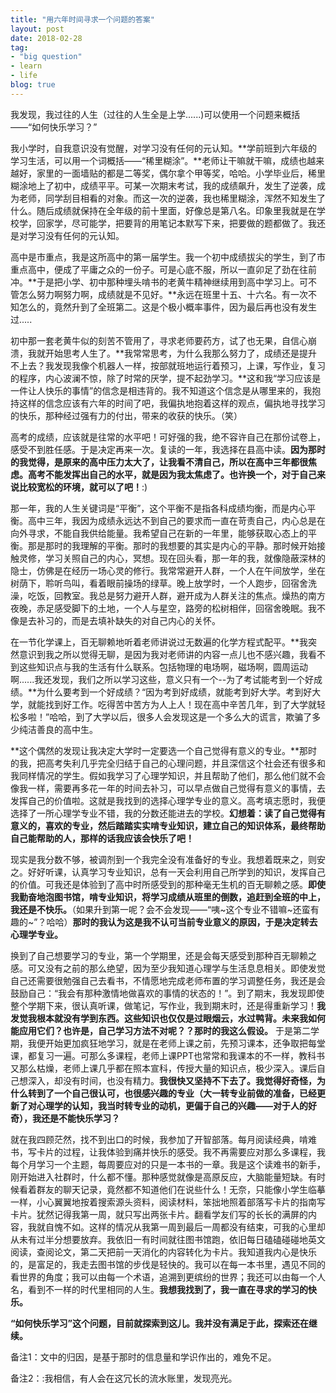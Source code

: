 ```yaml
---
title: "用六年时间寻求一个问题的答案"
layout: post
date: 2018-02-28 
tag:
- "big question"
- learn
- life
blog: true
---
```


我发现，我过往的人生（过往的人生全是上学......)可以使用一个问题来概括——“如何快乐学习？” 

我小学时，自我意识没有觉醒，对学习没有任何的元认知。**学前班到六年级的学习生活，可以用一个词概括——“稀里糊涂”。**老师让干嘛就干嘛，成绩也越来越好，家里的一面墙贴的都是二等奖，偶尔拿个甲等奖，哈哈。小学毕业后，稀里糊涂地上了初中，成绩平平。可某一次期末考试，我的成绩飙升，发生了逆袭，成为老师，同学刮目相看的对象。而这一次的逆袭，我也稀里糊涂，浑然不知发生了什么。随后成绩就保持在全年级的前十里面，好像总是第八名。印象里我就是在学校学，回家学，尽可能学，把要背的用笔记本默写下来，把要做的题都做了。我还是对学习没有任何的元认知。

高中是市重点，我是这所高中的第一届学生。我一个初中成绩拔尖的学生，到了市重点高中，便成了平庸之众的一份子。可是心底不服，所以一直卯足了劲在往前冲。**于是把小学、初中那种埋头啃书的老黄牛精神继续用到高中学习上。可不管怎么努力啊努力啊，成绩就是不见好。**永远在班里十五、十六名。有一次不知怎么的，竟然升到了全班第二。这是个极小概率事件，因为最后再也没有发生过.....

初中那一套老黄牛似的刻苦不管用了，寻求老师要药方，试了也无果，自信心崩溃，我就开始思考人生了。**我常常思考，为什么我那么努力了，成绩还是提升不上去？我发现我像个机器人一样，按部就班地运行着预习，上课，写作业，复习的程序，内心波澜不惊，除了时常的厌学，提不起劲学习。**这和我“学习应该是一件让人快乐的事情”的信念是相违背的。我不知道这个信念是从哪里来的，我抱持这样的信念应该有六年的时间了吧，我偏执地抱着这样的观点，偏执地寻找学习的快乐，那种经过强有力的付出，带来的收获的快乐。（笑）

高考的成绩，应该就是往常的水平吧！可好强的我，绝不容许自己在那份试卷上，感受不到胜任感。于是决定再来一次。复读的一年，我选择在县高中读。**因为那时的我觉得，是原来的高中压力太大了，让我看不清自己，所以在高中三年都很焦虑。高考不能发挥出自己的水平，就是因为我太焦虑了。也许换一个，对于自己来说比较宽松的环境，就可以了吧！**:)

那一年，我的人生关键词是“平衡”，这个平衡不是指各科成绩均衡，而是内心平衡。高中三年，我因为成绩永远达不到自己的要求而一直在苛责自己，内心总是在向外寻求，不能自我供给能量。我希望自己在新的一年里，能够获取心态上的平衡。那是那时的我理解的平衡。那时的我想要的其实是内心的平静。那时候开始接触灵修，学习关照自己的内心，冥想。现在回头看，那一年的我，就像隐蔽深林的隐士，仿佛是在经历一场心灵的修行。我常常避开人群，一个人在午间放学，坐在树荫下，聆听鸟叫，看着眼前操场的绿草。晚上放学时，一个人跑步，回宿舍洗澡，吃饭，回教室。我总是努力避开人群，避开成为人群关注的焦点。燥热的南方夜晚，赤足感受脚下的土地，一个人与星空，路旁的松树相伴，回宿舍晚眠。我不像是去补习的，而是去填补缺失的对自己内心的关怀。

在一节化学课上，百无聊赖地听着老师讲说过无数遍的化学方程式配平。**我突然意识到我之所以觉得无聊，是因为我对老师讲的内容一点儿也不感兴趣，我看不到这些知识点与我的生活有什么联系。包括物理的电场啊，磁场啊，圆周运动啊......我还发现，我们之所以学习这些，意义只有一个--为了考试能考到一个好成绩。**为什么要考到一个好成绩？“因为考到好成绩，就能考到好大学。考到好大学，就能找到好工作。吃得苦中苦方为人上人！现在高中辛苦几年，到了大学就轻松多啦！”哈哈，到了大学以后，很多人会发现这是一个多么大的谎言，欺骗了多少纯洁善良的高中生。

**这个偶然的发现让我决定大学时一定要选一个自己觉得有意义的专业。**那时的我，把高考失利几乎完全归结于自己的心理问题，并且深信这个社会还有很多和我同样情况的学生。假如我学习了心理学知识，并且帮助了他们，那么他们就不会像我一样，需要再多花一年的时间去补习，可以早点做自己觉得有意义的事情，去发挥自己的价值啦。这就是我找到的选择心理学专业的意义。高考填志愿时，我便选择了一所心理学专业不错，我的分数还能进去的学校。**幻想着：读了自己觉得有意义的，喜欢的专业，然后踏踏实实啃专业知识，建立自己的知识体系，最终帮助自己能帮助的人，那样的话我应该会快乐了吧！**

现实是我分数不够，被调剂到一个我完全没有准备好的专业。我想着既来之，则安之。好好听课，认真学习专业知识，总有一天会利用自己所学到的知识，发挥自己的价值。可我还是体验到了高中时所感受到的那种毫无生机的百无聊赖之感。**即使我勤奋地泡图书馆，啃专业知识，将学习成绩从班里的倒数，追赶到全班的中上，我还是不快乐。**（如果升到第一呢？会不会发现——“咦~这个专业不错嘛~还蛮有趣的~”？哈哈）**那时的我认为这是我不认可当前专业意义的原因，于是决定转去心理学专业。**

换到了自己想要学习的专业，第一个学期里，还是会每天感受到那种百无聊赖之感。可又没有之前的那么绝望，因为至少我知道心理学与生活息息相关。即使发觉自己还需要很勉强自己去看书，不情愿地完成老师布置的学习调整任务，我还是会鼓励自己：“我会有那种激情地做喜欢的事情的状态的！”。到了期末，我发现即使整个学期下来，很认真听课，做笔记，写作业，我到期末时，还是得重新学习！**我发觉我根本就没有学到东西。这些知识也仅仅是过眼烟云，水过鸭背。未来我如何能应用它们？也许是，自己学习方法不对呢？？那时的我这么假设。** 于是第二学期，我便开始更加疯狂地学习，就是在老师上课之前，先预习课本，还争取把每堂课，都复习一遍。可那么多课程，老师上课PPT也常常和我课本的不一样，教科书又那么枯燥，老师上课几乎都在照本宣科，传授大量的知识点，极少深入。课后自己想深入，却没有时间，也没有精力。**我很快又坚持不下去了。我觉得好奇怪，为什么转到了一个自己很认可，也很感兴趣的专业（大一转专业前做的准备，已经更新了对心理学的认知，我当时转专业的动机，更偏于自己的兴趣——对于人的好奇），我还是不能快乐学习？**

就在我四顾茫然，找不到出口的时候，我参加了开智部落。每月阅读经典，啃难书，写卡片的过程，让我体验到痛并快乐的感受。我不再需要应对那么多课程，我每个月学习一个主题，每周要应对的只是一本书的一章。我是这个读难书的新手，刚开始进入社群时，什么都不懂。那种感觉就像是高原反应，大脑能量短缺。有时候看着群友的聊天记录，竟然都不知道他们在说些什么！无奈，只能像小学生临摹一样，小心翼翼地按着搜索源头资料，阅读材料，笨拙地照着部落写卡片的指南写卡片。犹然记得我第一周，就只写出两张卡片。翻看学友们写的长长的满屏的内容，我就自愧不如。这样的情况从我第一周到最后一周都没有结束，可我的心里却从未有过半分想要放弃。我依旧一有时间就往图书馆跑，依旧每日磕磕碰碰地英文阅读，查阅论文，第二天把前一天消化的内容转化为卡片。我知道我内心是快乐的，是富足的，我走去图书馆的步伐是轻快的。我可以在每一本书里，遇见不同的看世界的角度；我可以由每一个术语，追溯到更缤纷的世界；我还可以由每一个人名，看到不一样的时代里相同的人生。**我想我找到了，我一直在寻求的学习的快乐。**

**“如何快乐学习”这个问题，目前就探索到这儿。我并没有满足于此，探索还在继续。**

备注1：文中的归因，是基于那时的信息量和学识作出的，难免不足。

备注2：:我相信，有人会在这冗长的流水账里，发现亮光。



